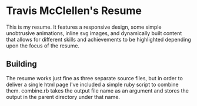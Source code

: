 # Travis McClellen's Resume

This is my resume. It features a responsive design, some simple unobtrusive animations, inline svg images, and dynamically built content that allows for different skills and achievements to be highlighted depending upon the focus of the resume. 

## Building

The resume works just fine as three separate source files, but in order to deliver a single html page I've included a simple ruby script to combine them. combine.rb takes the output file name as an argument and stores the output in the parent directory under that name.